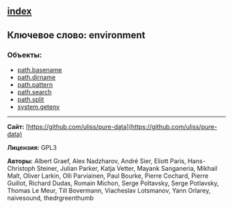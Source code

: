 [index](../index.html)
---

## Ключевое слово: environment

### Объекты:
* [path.basename](../path.basename.html)
* [path.dirname](../path.dirname.html)
* [path.pattern](../path.pattern.html)
* [path.search](../path.search.html)
* [path.split](../path.split.html)
* [system.getenv](../system.getenv.html)

---
**Сайт:** [https://github.com/uliss/pure-data](https://github.com/uliss/pure-data)

**Лицензия:** GPL3

**Авторы:** Albert Graef, Alex Nadzharov, André Sier, Eliott Paris, Hans-Christoph Steiner, Julian Parker, Katja Vetter, Mayank Sanganeria, Mikhail Malt, Oliver Larkin, Olli Parviainen, Paul Bourke, Pierre Cochard, Pierre Guillot, Richard Dudas, Romain Michon, Serge Poltavsky, Serge Potlavsky, Thomas Le Meur, Till Bovermann, Viacheslav Lotsmanov, Yann Orlarey, naivesound, thedrgreenthumb
